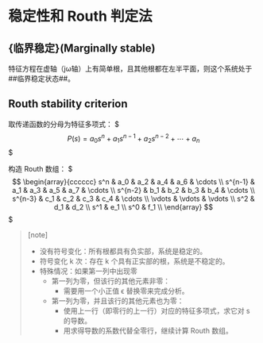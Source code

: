 # 稳定性和 Routh 判定法

## {临界稳定}(Marginally stable)

特征方程在虚轴（jω轴）上有简单根，且其他根都在左半平面，则这个系统处于##临界稳定状态##。

## Routh stability criterion

取传递函数的分母为特征多项式：
$$$
P(s) = a_0 s^n + a_1 s^{n-1} + a_2 s^{n-2} + \cdots + a_n
$$$

构造 Routh 数组：
$$$
\begin{array}{cccccc}
s^n & a_0 & a_2 & a_4 & a_6 & \cdots \\
s^{n-1} & a_1 & a_3 & a_5 & a_7 & \cdots \\
s^{n-2} & b_1 & b_2 & b_3 & b_4 & \cdots \\
s^{n-3} & c_1 & c_2 & c_3 & c_4 & \cdots \\
\vdots & \vdots & \vdots \\
s^2 & d_1 & d_2 \\
s^1 & e_1 \\
s^0 & f_1 \\
\end{array}
$$$

> [note] 
> - 没有符号变化：所有根都具有负实部，系统是稳定的。
> - 符号变化 k 次：存在 k 个具有正实部的根，系统是不稳定的。
> - 特殊情况：如果第一列中出现零
>   - 第一列为零，但该行的其他元素非零：
>     - 需要用一个小正值 ϵ 替换零来完成分析。
>   - 第一列为零，并且该行的其他元素也为零：
>     - 使用上一行（即零行的上一行）对应的特征多项式，求它对 s 的导数。
>     - 用求得导数的系数代替全零行，继续计算 Routh 数组。

